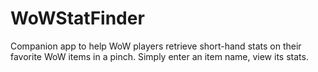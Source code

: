 # WoWStatFinder
Companion app to help WoW players retrieve short-hand stats on their favorite WoW items in a pinch. Simply enter an item name, view its stats.

